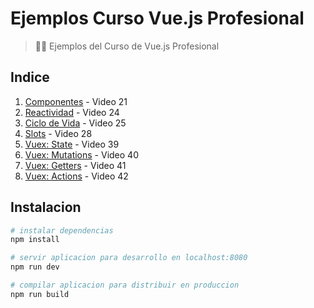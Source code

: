 # Ejemplos Curso Vue.js Profesional

> 👩‍🏫 Ejemplos del Curso de Vue.js Profesional

## Indice

1. [Componentes](https://github.com/platzi/curso-vue-ejemplos/tree/video20) - Video 21
2. [Reactividad](https://github.com/platzi/curso-vue-ejemplos/tree/video23) - Video 24
3. [Ciclo de Vida](https://github.com/platzi/curso-vue-ejemplos/tree/video24) - Video 25
4. [Slots](https://github.com/platzi/curso-vue-ejemplos/tree/video27) - Video 28
5. [Vuex: State](https://github.com/platzi/curso-vue-ejemplos/tree/video38) - Video 39
6. [Vuex: Mutations](https://github.com/platzi/curso-vue-ejemplos/tree/video39) - Video 40
7. [Vuex: Getters](https://github.com/platzi/curso-vue-ejemplos/tree/video40) - Video 41
8. [Vuex: Actions](https://github.com/platzi/curso-vue-ejemplos/tree/video42) - Video 42

## Instalacion

``` bash
# instalar dependencias
npm install

# servir aplicacion para desarrollo en localhost:8080
npm run dev

# compilar aplicacion para distribuir en produccion
npm run build
```
